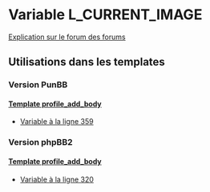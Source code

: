 # Variable L_CURRENT_IMAGE
[Explication sur le forum des forums](http://forum.forumactif.com/t294113-listing-des-variables#L_CURRENT_IMAGE)

## Utilisations dans les templates

### Version PunBB

#### [Template profile_add_body](punbb/profile_add_body.md)
* [Variable à la ligne 359](../punbb/profile_add_body.tpl#L359)

### Version phpBB2

#### [Template profile_add_body](subsilver/profile_add_body.md)
* [Variable à la ligne 320](../subsilver/profile_add_body.tpl#L320)